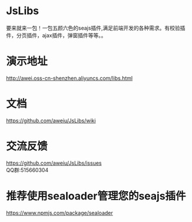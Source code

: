 # JsLibs
要来就来一包！一包五颜六色的seajs插件,满足前端开发的各种需求。有校验插件，分页插件，ajax插件，弹窗插件等等。。
# 演示地址
  http://awei.oss-cn-shenzhen.aliyuncs.com/libs.html
# 文档
  https://github.com/aweiu/JsLibs/wiki
# 交流反馈
  https://github.com/aweiu/JsLibs/issues <br>
  QQ群:515660304
# 推荐使用sealoader管理您的seajs插件
  https://www.npmjs.com/package/sealoader
